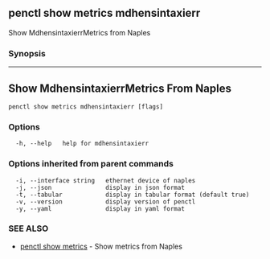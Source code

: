 ## penctl show metrics mdhensintaxierr

Show MdhensintaxierrMetrics from Naples

### Synopsis



---------------------------------
 Show MdhensintaxierrMetrics From Naples 
---------------------------------


```
penctl show metrics mdhensintaxierr [flags]
```

### Options

```
  -h, --help   help for mdhensintaxierr
```

### Options inherited from parent commands

```
  -i, --interface string   ethernet device of naples
  -j, --json               display in json format
  -t, --tabular            display in tabular format (default true)
  -v, --version            display version of penctl
  -y, --yaml               display in yaml format
```

### SEE ALSO
* [penctl show metrics](penctl_show_metrics.md)	 - Show metrics from Naples

